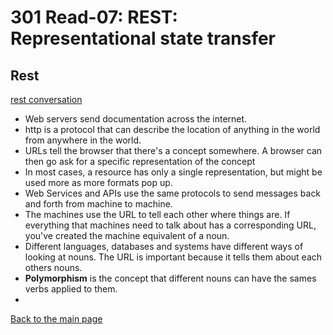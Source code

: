 # 301 Read-07: REST: Representational state transfer

## Rest
[rest conversation](https://gist.github.com/brookr/5977550)<br>

+ Web servers send documentation across the internet.
+ http is a protocol that can describe the location of anything in the world from anywhere in the world.
+ URLs tell the browser that there's a concept somewhere. A browser can then go ask for a specific representation of the concept
+ In most cases, a resource has only a single representation, but might be used more as more formats pop up.
+ Web Services and APIs use the same protocols to send messages back and forth from machine to machine.
+ The machines use the URL to tell each other where things are.  If everything that machines need to talk about has a corresponding URL, you've created the machine equivalent of a noun.
+ Different languages, databases and systems have different ways of looking at nouns.  The URL is important because it tells them about each others nouns.
+ **Polymorphism** is the concept that different nouns can have the sames verbs applied to them.
+ 


[Back to the main page](../README.md) 